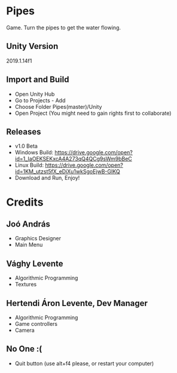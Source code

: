 # Pipes
Game. Turn the pipes to get the water flowing.
## Unity Version
2019.1.14f1
## Import and Build
* Open Unity Hub
* Go to Projects - Add
* Choose Folder Pipes(master)/Unity
* Open Project (You might need to gain rights first to collaborate)
## Releases
* v1.0 Beta 
* Windows Build: https://drive.google.com/open?id=1_IaOEKSEKxcA4A273qQ4QCg9sWm9bBeC
* Linux Build: https://drive.google.com/open?id=1KM_utzst5fX_eDiXu1wkSgoEjwB-GIKQ
* Download and Run, Enjoy!
# Credits
## Joó András
* Graphics Designer
* Main Menu
## Vághy Levente
* Algorithmic Programming
* Textures
## Hertendi Áron Levente, Dev Manager
* Algorithmic Programming
* Game controllers
* Camera
## No One :(
* Quit button (use alt+f4 please, or restart your computer)
